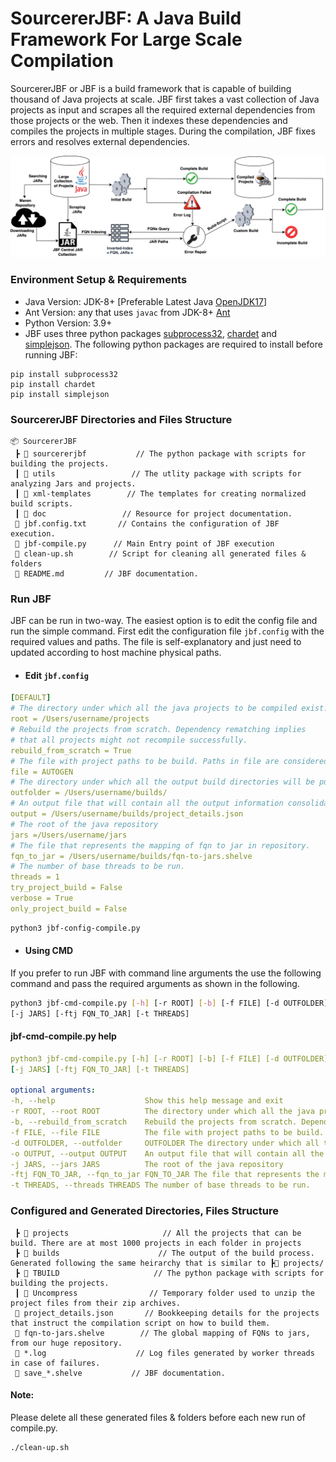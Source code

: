 # SourcererJBF:  A Java Build Framework For Large Scale Compilation

SourcererJBF or JBF is a build framework that is capable of building thousand of Java projects at scale.
JBF first takes a vast collection of Java projects as input and scrapes all the required external dependencies from
those projects or the web. Then it indexes these dependencies and compiles the projects in multiple stages. During the
compilation, JBF
fixes errors and resolves external dependencies.

<img src="doc/jbf-overview.png" alt="JBF High Level Architecture"/>

### Environment Setup & Requirements

- Java Version: JDK-8+ [Preferable Latest Java [OpenJDK17](https://openjdk.java.net/projects/jdk/17/)]
- Ant Version: any that uses ``javac`` from JDK-8+ [Ant](https://ant.apache.org/manual/install.html)
- Python Version: 3.9+
- JBF uses three python packages [subprocess32](), [chardet]() and [simplejson](). The following python packages are
  required to install before running JBF:

```
pip install subprocess32
pip install chardet
pip install simplejson
```

### SourcererJBF Directories and Files Structure

```
📦 SourcererJBF
 ┣ 📂 sourcererjbf           // The python package with scripts for building the projects.
 ┃ 📂 utils                 // The utlity package with scripts for analyzing Jars and projects.
 ┃ 📂 xml-templates        // The templates for creating normalized build scripts.
 ┃ 📂 doc                 // Resource for project documentation.           
 📜 jbf.config.txt       // Contains the configuration of JBF execution.
 📜 jbf-compile.py      // Main Entry point of JBF execution
 📜 clean-up.sh        // Script for cleaning all generated files & folders
 📜 README.md         // JBF documentation.
```

### Run JBF
JBF can be run in two-way. The easiest option is to edit the config file and run the simple command.
First edit the configuration file ``jbf.config`` with the required values and paths.
The file is self-explanatory and just need to updated according to host machine physical paths.

- #### Edit ``jbf.config``

``` yml
[DEFAULT]
# The directory under which all the java projects to be compiled exist.
root = /Users/username/projects
# Rebuild the projects from scratch. Dependency rematching implies 
# that all projects might not recompile successfully.
rebuild_from_scratch = True
# The file with project paths to be build. Paths in file are considered relative to the root directory.
file = AUTOGEN
# The directory under which all the output build directories will be put.
outfolder = /Users/username/builds/
# An output file that will contain all the output information consolidated.
output = /Users/username/builds/project_details.json
# The root of the java repository
jars =/Users/username/jars
# The file that represents the mapping of fqn to jar in repository.
fqn_to_jar = /Users/username/builds/fqn-to-jars.shelve
# The number of base threads to be run.
threads = 1
try_project_build = False
verbose = True
only_project_build = False
```

```bash 
python3 jbf-config-compile.py
```
- #### Using CMD
If you prefer to run JBF with command line arguments the use the following command and pass the required arguments as
shown in the following.

```bash
python3 jbf-cmd-compile.py [-h] [-r ROOT] [-b] [-f FILE] [-d OUTFOLDER] [-o OUTPUT]
[-j JARS] [-ftj FQN_TO_JAR] [-t THREADS]

```
#### jbf-cmd-compile.py help
```yml
python3 jbf-cmd-compile.py [-h] [-r ROOT] [-b] [-f FILE] [-d OUTFOLDER] [-o OUTPUT]
[-j JARS] [-ftj FQN_TO_JAR] [-t THREADS]

optional arguments:
-h, --help                    Show this help message and exit
-r ROOT, --root ROOT          The directory under which all the java projects to be compiled exist.
-b, --rebuild_from_scratch    Rebuild the projects from scratch. Dependency rematching implies that all projects might not recompile successfully.
-f FILE, --file FILE          The file with project paths to be build. Paths in file are considered relative to the root directory.
-d OUTFOLDER, --outfolder     OUTFOLDER The directory under which all the output build directories will be put.
-o OUTPUT, --output OUTPUT    An output file that will contain all the output information consolidated.
-j JARS, --jars JARS          The root of the java repository
-ftj FQN_TO_JAR, --fqn_to_jar FQN_TO_JAR The file that represents the mapping of fqn to jar in repository.
-t THREADS, --threads THREADS The number of base threads to be run.
```

### Configured and Generated Directories, Files Structure

```
 ┣ 📂 projects                     // All the projects that can be build. There are at most 1000 projects in each folder in projects
 ┣ 📂 builds                      // The output of the build process. Generated following the same heirarchy that is similar to ┣📂 projects/
 ┣ 📂 TBUILD                     // The python package with scripts for building the projects.
 ┃ 📂 Uncompress                // Temporary folder used to unzip the project files from their zip archives.
 📜 project_details.json       // Bookkeeping details for the projects that instruct the compilation script on how to build them.
 📜 fqn-to-jars.shelve        // The global mapping of FQNs to jars, from our huge repository.
 📜 *.log                    // Log files generated by worker threads in case of failures.
 📜 save_*.shelve           // JBF documentation.
```

#### Note:

Please delete all these generated files & folders before each new run of compile.py.

```bash
./clean-up.sh
```
